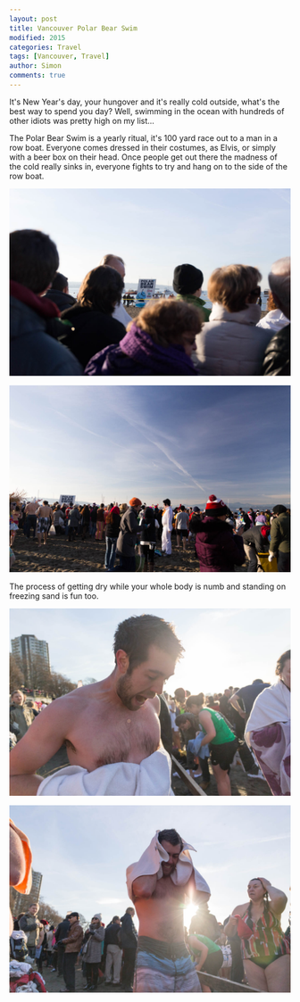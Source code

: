 ```yaml
---
layout: post
title: Vancouver Polar Bear Swim
modified: 2015
categories: Travel
tags: [Vancouver, Travel]
author: Simon
comments: true
---
```


It's New Year's day, your hungover and it's really cold outside, what's the best way to spend you day? Well, swimming in the ocean with hundreds of other idiots was pretty high on my list...

The Polar Bear Swim is a yearly ritual, it's 100 yard race out to a man in a row boat. Everyone comes dressed in their costumes, as Elvis, or simply with a beer box on their head. Once people get out there the madness of the cold really sinks in, everyone fights to try and hang on to the side of the row boat.

![Polar Bear Swim](../images/IMG_3340.jpg)

![Polar Bear Swim](../images/IMG_3342.jpg)

The process of getting dry while your whole body is numb and standing on freezing sand is fun too.

![Polar Bear Swim](../images/IMG_3384.jpg)

![Polar Bear Swim](../images/IMG_3393.jpg)